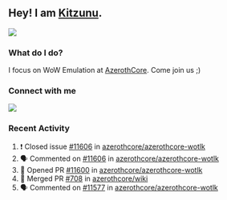 ## Hey! I am [Kitzunu](https://Github.com/Kitzunu).

<!--<a href="https://github-readme-stats.kitzunu.vercel.app/api?username=Kitzunu&show_icons=true&theme=dark">
  <img align="center" src="https://github-readme-stats.kitzunu.vercel.app/api?username=Kitzunu&show_icons=true&theme=dark" />
</a>-->
<a href="https://github-readme-stats.kitzunu.vercel.app/api?username=Kitzunu&show_icons=true&theme=dark">
  <img align="center" src="https://github-readme-stats.vercel.app/api/top-langs/?username=Kitzunu&layout=compact&theme=dark" />
</a>

### What do I do?

I focus on WoW Emulation at [AzerothCore](https://Github.com/AzerothCore). Come join us ;)

### Connect with me
[![](https://img.shields.io/badge/AzerothCore%20Discord-Connect%20with%20me!-green)](https://discord.com/invite/gkt4y2x)

### Recent Activity

<!--START_SECTION:activity-->
1. ❗️ Closed issue [#11606](https://github.com/azerothcore/azerothcore-wotlk/issues/11606) in [azerothcore/azerothcore-wotlk](https://github.com/azerothcore/azerothcore-wotlk)
2. 🗣 Commented on [#11606](https://github.com/azerothcore/azerothcore-wotlk/issues/11606) in [azerothcore/azerothcore-wotlk](https://github.com/azerothcore/azerothcore-wotlk)
3. 💪 Opened PR [#11600](https://github.com/azerothcore/azerothcore-wotlk/pull/11600) in [azerothcore/azerothcore-wotlk](https://github.com/azerothcore/azerothcore-wotlk)
4. 🎉 Merged PR [#708](https://github.com/azerothcore/wiki/pull/708) in [azerothcore/wiki](https://github.com/azerothcore/wiki)
5. 🗣 Commented on [#11577](https://github.com/azerothcore/azerothcore-wotlk/issues/11577) in [azerothcore/azerothcore-wotlk](https://github.com/azerothcore/azerothcore-wotlk)
<!--END_SECTION:activity-->
